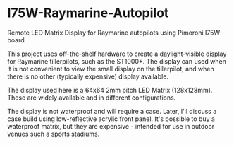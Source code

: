 # I75W-Raymarine-Autopilot
Remote LED Matrix Display for Raymarine autopilots using Pimoroni I75W board

This project uses off-the-shelf hardware to create a daylight-visible display for Raymarine tillerpilots, such as the ST1000+.
The display can used when it is not convenient to view the small display on the tillerpilot, and when there is no other (typically expensive) display available.

The display used here is a 64x64 2mm pitch LED Matrix (128x128mm). These are widely available and in different configurations.

The display is not waterproof and will require a case. Later, I'll discuss a case build using low-reflective acrylic front panel. It's possible to buy a waterproof matrix, but they are expensive - intended for use in outdoor venues such a sports stadiums.



